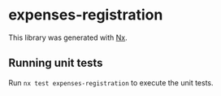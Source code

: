 # expenses-registration

This library was generated with [Nx](https://nx.dev).

## Running unit tests

Run `nx test expenses-registration` to execute the unit tests.
